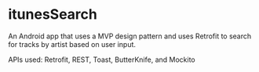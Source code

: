 # itunesSearch
An Android app that uses a MVP design pattern and uses Retrofit to search for tracks by artist based on user input.

APIs used: Retrofit, REST, Toast, ButterKnife, and Mockito
